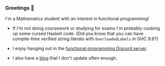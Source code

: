 ### Greetings 👋

<!--
**MorrowM/MorrowM** is a ✨ _special_ ✨ repository because its `README.md` (this file) appears on your GitHub profile.

Here are some ideas to get you started:

- 🔭 I’m currently working on ...
- 🌱 I’m currently learning ...
- 👯 I’m looking to collaborate on ...
- 🤔 I’m looking for help with ...
- 💬 Ask me about ...
- 📫 How to reach me: ...
- 😄 Pronouns: ...
- ⚡ Fun fact: ...
-->

I'm a Mathematics student with an interest in functional programming!

- If I'm not doing coursework or studying for exams I'm probably cooking up some cursed Haskell code. (Did you know that you can have compile-time verified string literals with `OverloadedLabels` in GHC 9.6?) 

- I enjoy hanging out in the [functional programming Discord server](https://discord.gg/K6XHBSh). 

- I also have a [blog](http://www.morrowm.com/) that I don't update often enough.
